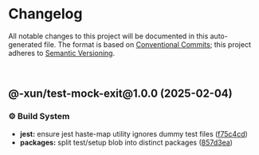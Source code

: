 # Changelog

All notable changes to this project will be documented in this auto-generated
file. The format is based on [Conventional Commits][1];
this project adheres to [Semantic Versioning][2].

<br />

## @-xun/test-mock-exit\@1.0.0 (2025-02-04)

### ⚙️ Build System

- **jest:** ensure jest haste-map utility ignores dummy test files ([f75c4cd][3])
- **packages:** split test/setup blob into distinct packages ([857d3ea][4])

[1]: https://conventionalcommits.org
[2]: https://semver.org
[3]: https://github.com/Xunnamius/test-utils/commit/f75c4cd929f5d1720d466436ad2ee5c68cced170
[4]: https://github.com/Xunnamius/test-utils/commit/857d3eac80084608a88cbc27476cbe23e155ce7d
